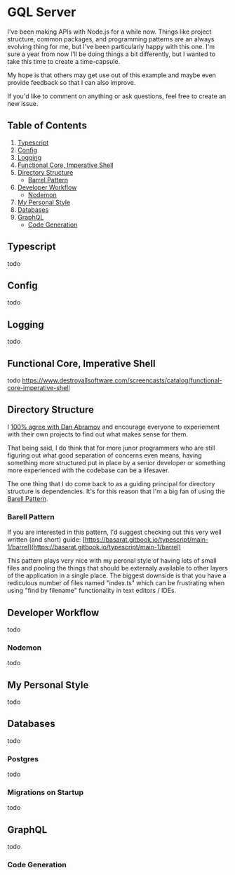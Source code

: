 # GQL Server

I've been making APIs with Node.js for a while now. Things like project structure, common packages, and programming patterns are an always evolving thing for me, but I've been particularly happy with this one. I'm sure a year from now I'll be doing things a bit differently, but I wanted to take this time to create a time-capsule.

My hope is that others may get use out of this example and maybe even provide feedback so that I can also improve.

If you'd like to comment on anything or ask questions, feel free to create an new issue.

## Table of Contents

1. [Typescript](#typescript)
1. [Config](#config)
1. [Logging](#logging)
1. [Functional Core, Imperative Shell](#functional-core,-imperative-shell)
1. [Directory Structure](#directory-structure)
   - [Barrel Pattern](#barrel-pattern)
1. [Developer Workflow](#developer-workflow)
   - [Nodemon](#nodemon)
1. [My Personal Style](#my-personal-style)
1. [Databases](#databases)
1. [GraphQL](#graphql)
   - [Code Generation](#code-generation)

## Typescript

todo

## Config

todo

## Logging

todo

## Functional Core, Imperative Shell

todo
https://www.destroyallsoftware.com/screencasts/catalog/functional-core-imperative-shell

## Directory Structure

I [100% agree with Dan Abramov](https://react-file-structure.surge.sh) and encourage everyone to experiement with their own projects to find out what makes sense for them.

That being said, I do think that for more junor programmers who are still figuring out what good separation of concerns even means, having something more structured put in place by a senior developer or something more experienced with the codebase can be a lifesaver.

The one thing that I do come back to as a guiding principal for directory structure is dependencies. It's for this reason that I'm a big fan of using the [Barell Pattern](#barell-pattern).

### Barell Pattern

If you are interested in this pattern, I'd suggest checking out this very well written (and short) guide: [https://basarat.gitbook.io/typescript/main-1/barrel](https://basarat.gitbook.io/typescript/main-1/barrel)

This pattern plays very nice with my peronal style of having lots of small files and pooling the things that should be externaly available to other layers of the application in a single place. The biggest downside is that you have a rediculous number of files named "index.ts" which can be frustrating when using "find by filename" functionality in text editors / IDEs.

## Developer Workflow

todo

### Nodemon

todo

## My Personal Style

todo

## Databases

todo

### Postgres

todo

### Migrations on Startup

todo

## GraphQL

todo

### Code Generation
